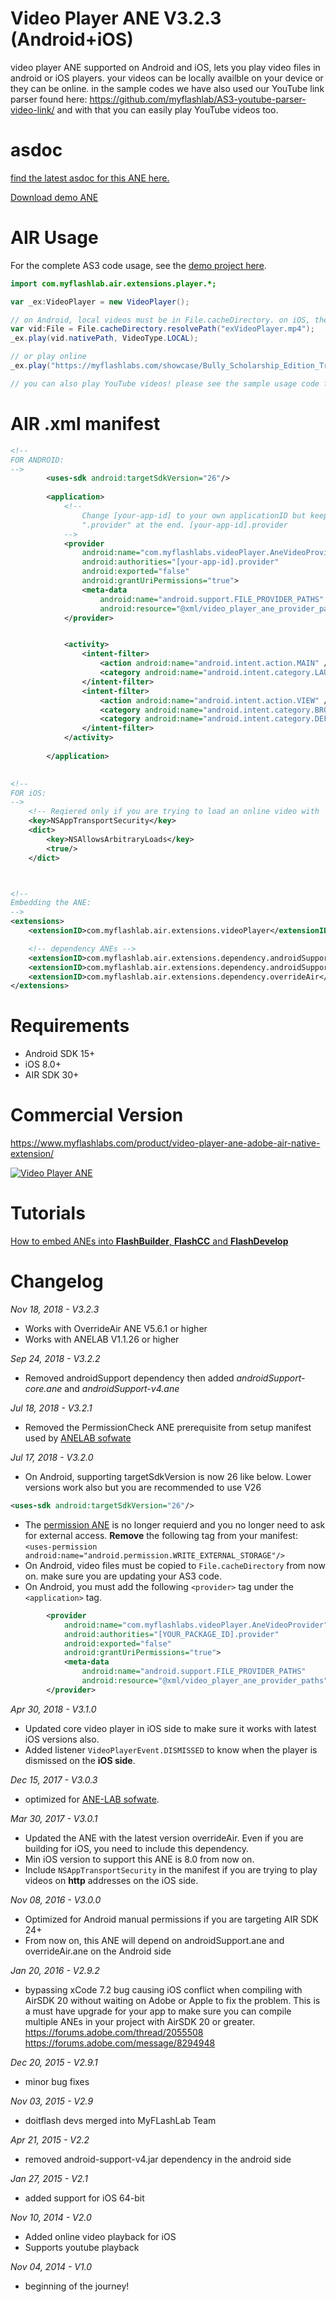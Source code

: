 # Video Player ANE V3.2.3 (Android+iOS)
video player ANE supported on Android and iOS, lets you play video files in android or iOS players. your videos can be locally availble on your device or they can be online. in the sample codes we have also used our YouTube link parser found here: https://github.com/myflashlab/AS3-youtube-parser-video-link/ and with that you can easily play YouTube videos too.

# asdoc
[find the latest asdoc for this ANE here.](http://myflashlab.github.io/asdoc/com/myflashlab/air/extensions/player/package-detail.html)

[Download demo ANE](https://github.com/myflashlab/videoPlayer-ANE/tree/master/AIR/lib)

# AIR Usage
For the complete AS3 code usage, see the [demo project here](https://github.com/myflashlab/videoPlayer-ANE/blob/master/AIR/src/MainFinal.as).

```actionscript
import com.myflashlab.air.extensions.player.*;

var _ex:VideoPlayer = new VideoPlayer();

// on Android, local videos must be in File.cacheDirectory. on iOS, they can be anywhere.
var vid:File = File.cacheDirectory.resolvePath("exVideoPlayer.mp4");
_ex.play(vid.nativePath, VideoType.LOCAL);

// or play online
_ex.play("https://myflashlabs.com/showcase/Bully_Scholarship_Edition_Trailer.mp4", VideoType.ONLINE);

// you can also play YouTube videos! please see the sample usage code for YouTube in the sample project
```

# AIR .xml manifest
```xml
<!--
FOR ANDROID:
-->
		<uses-sdk android:targetSdkVersion="26"/>
		
		<application>
			<!--
				Change [your-app-id] to your own applicationID but keep
				".provider" at the end. [your-app-id].provider
			-->
			<provider
				android:name="com.myflashlabs.videoPlayer.AneVideoProvider"
				android:authorities="[your-app-id].provider"
				android:exported="false"
				android:grantUriPermissions="true">
				<meta-data
					android:name="android.support.FILE_PROVIDER_PATHS"
					android:resource="@xml/video_player_ane_provider_paths"/>
			</provider>


			<activity>
				<intent-filter>
					<action android:name="android.intent.action.MAIN" />
					<category android:name="android.intent.category.LAUNCHER" />
				</intent-filter>
				<intent-filter>
					<action android:name="android.intent.action.VIEW" />
					<category android:name="android.intent.category.BROWSABLE" />
					<category android:name="android.intent.category.DEFAULT" />
				</intent-filter>
			</activity>
			
		</application>

		
<!--
FOR iOS:
-->
	<!-- Reqiered only if you are trying to load an online video with 'http' address -->
	<key>NSAppTransportSecurity</key>
	<dict>
		<key>NSAllowsArbitraryLoads</key>
		<true/>
	</dict>



<!--
Embedding the ANE:
-->
<extensions>
	<extensionID>com.myflashlab.air.extensions.videoPlayer</extensionID>

	<!-- dependency ANEs -->
	<extensionID>com.myflashlab.air.extensions.dependency.androidSupport.core</extensionID>
	<extensionID>com.myflashlab.air.extensions.dependency.androidSupport.v4</extensionID>
	<extensionID>com.myflashlab.air.extensions.dependency.overrideAir</extensionID>
</extensions>
```

# Requirements
* Android SDK 15+
* iOS 8.0+
* AIR SDK 30+

# Commercial Version
https://www.myflashlabs.com/product/video-player-ane-adobe-air-native-extension/

[![Video Player ANE](https://www.myflashlabs.com/wp-content/uploads/2015/11/product_adobe-air-ane-extension-video-player-2018-595x738.jpg)](https://www.myflashlabs.com/product/video-player-ane-adobe-air-native-extension/)

# Tutorials
[How to embed ANEs into **FlashBuilder**, **FlashCC** and **FlashDevelop**](https://www.youtube.com/watch?v=Oubsb_3F3ec&list=PL_mmSjScdnxnSDTMYb1iDX4LemhIJrt1O)  

# Changelog
*Nov 18, 2018 - V3.2.3*
* Works with OverrideAir ANE V5.6.1 or higher
* Works with ANELAB V1.1.26 or higher

*Sep 24, 2018 - V3.2.2*
* Removed androidSupport dependency then added *androidSupport-core.ane* and *androidSupport-v4.ane*

*Jul 18, 2018 - V3.2.1*
* Removed the PermissionCheck ANE prerequisite from setup manifest used by [ANELAB sofwate](https://github.com/myflashlab/ANE-LAB/)

*Jul 17, 2018 - V3.2.0*
* On Android, supporting targetSdkVersion is now 26 like below. Lower versions work also but you are recommended to use V26
```xml
<uses-sdk android:targetSdkVersion="26"/>
```
* The [permission ANE](https://github.com/myflashlab/PermissionCheck-ANE/) is no longer requierd and you no longer need to ask for external access. **Remove** the following tag from your manifest: ```<uses-permission android:name="android.permission.WRITE_EXTERNAL_STORAGE"/>```
* On Android, video files must be copied to ```File.cacheDirectory``` from now on. make sure you are updating your AS3 code.
* On Android, you must add the following ```<provider>``` tag under the ```<application>``` tag.
```xml
        <provider
            android:name="com.myflashlabs.videoPlayer.AneVideoProvider"
            android:authorities="[YOUR_PACKAGE_ID].provider"
            android:exported="false"
            android:grantUriPermissions="true">
            <meta-data
                android:name="android.support.FILE_PROVIDER_PATHS"
                android:resource="@xml/video_player_ane_provider_paths"/>
        </provider>
```

*Apr 30, 2018 - V3.1.0*
* Updated core video player in iOS side to make sure it works with latest iOS versions also.
* Added listener ```VideoPlayerEvent.DISMISSED``` to know when the player is dismissed on the **iOS side**.

*Dec 15, 2017 - V3.0.3*
* optimized for [ANE-LAB sofwate](https://github.com/myflashlab/ANE-LAB).

*Mar 30, 2017 - V3.0.1*
* Updated the ANE with the latest version overrideAir. Even if you are building for iOS, you need to include this dependency.
* Min iOS version to support this ANE is 8.0 from now on.
* Include ```NSAppTransportSecurity``` in the manifest if you are trying to play videos on **http** addresses on the iOS side.

*Nov 08, 2016 - V3.0.0*
* Optimized for Android manual permissions if you are targeting AIR SDK 24+
* From now on, this ANE will depend on androidSupport.ane and overrideAir.ane on the Android side

*Jan 20, 2016 - V2.9.2*
* bypassing xCode 7.2 bug causing iOS conflict when compiling with AirSDK 20 without waiting on Adobe or Apple to fix the problem. This is a must have upgrade for your app to make sure you can compile multiple ANEs in your project with AirSDK 20 or greater. https://forums.adobe.com/thread/2055508 https://forums.adobe.com/message/8294948

*Dec 20, 2015 - V2.9.1*
* minor bug fixes

*Nov 03, 2015 - V2.9*
* doitflash devs merged into MyFLashLab Team

*Apr 21, 2015 - V2.2*
* removed android-support-v4.jar dependency in the android side

*Jan 27, 2015 - V2.1*
* added support for iOS 64-bit

*Nov 10, 2014 - V2.0*
* Added online video playback for iOS
* Supports youtube playback

*Nov 04, 2014 - V1.0*
* beginning of the journey!